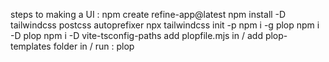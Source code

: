 steps to making a UI : 
npm create refine-app@latest
npm install -D tailwindcss postcss autoprefixer
npx tailwindcss init -p
npm i -g plop 
npm i -D plop 
npm i -D vite-tsconfig-paths
add plopfile.mjs in /
add plop-templates folder in /
run : plop

